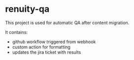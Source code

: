 # renuity-qa

This project is used for automatic QA after
content migration.

It contains:
- github workflow triggered from webhook
- custom action for formatting
- updates the jira ticket with results
